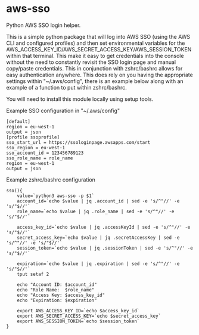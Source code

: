 # aws-sso
Python AWS SSO login helper.

This is a simple python package that will log into AWS SSO (using the AWS CLI and configured profiles) and then set environmental variables for the AWS_ACCESS_KEY_ID/AWS_SECRET_ACCESS_KEY/AWS_SESSION_TOKEN within that terminal. This make it easy to get credentials into the console without the need to constantly revisit the SSO login page and manual copy/paste credentials. This in conjunction with zshrc/bashrc allows for easy authentication anywhere. This does rely on you having the appropriate settings within "~/.aws/config", there is an example below along with an example of a function to put within zshrc/bashrc. 

You will need to install this module locally using setup tools. 

Example SSO configuration in "~/.aws/config"
```
[default]
region = eu-west-1
output = json
[profile ssoprofile]
sso_start_url = https://ssologinpage.awsapps.com/start
sso_region = eu-west-1
sso_account_id = 123456789123
sso_role_name = role_name
region = eu-west-1
output = json
```

Example zshrc/bashrc configuration

```
sso(){
    value=`python3 aws-sso -p $1`
    account_id=`echo $value | jq .account_id | sed -e 's/^"//' -e 's/"$//'`
    role_name=`echo $value | jq .role_name | sed -e 's/^"//' -e 's/"$//'`
    
    access_key_id=`echo $value | jq .accessKeyId | sed -e 's/^"//' -e 's/"$//'`
    secret_access_key=`echo $value | jq .secretAccessKey | sed -e 's/^"//' -e 's/"$//'`
    session_token=`echo $value | jq .sessionToken | sed -e 's/^"//' -e 's/"$//'`

    expiration=`echo $value | jq .expiration | sed -e 's/^"//' -e 's/"$//'`
    tput setaf 2
    
    echo "Account ID: $account_id"
    echo "Role Name:  $role_name"
    echo "Access Key: $access_key_id"
    echo "Expiration: $expiration"

    export AWS_ACCESS_KEY_ID=`echo $access_key_id`
    export AWS_SECRET_ACCESS_KEY=`echo $secret_access_key`
    export AWS_SESSION_TOKEN=`echo $session_token`
}
```
